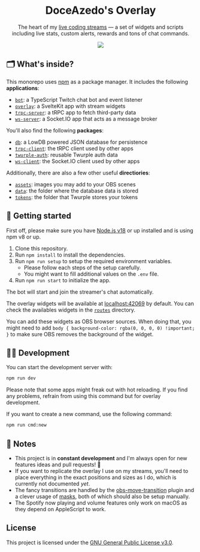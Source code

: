 <h1 align="center">DoceAzedo's Overlay</h1>

<p align="center">
  The heart of my <a href="https://twitch.tv/doceazedo911">live coding streams</a> — a set of widgets and scripts including live stats, custom alerts, rewards and tons of chat commands.
</p>

<p align="center">
  <img src="./assets/screenshot.gif" />
</p>

## 🗂 What's inside?

This monorepo uses [npm](https://www.npmjs.com/) as a package manager. It includes the following **applications**:

- [`bot`](./apps/bot): a TypeScript Twitch chat bot and event listener
- [`overlay`](./apps/overlay): a SvelteKit app with stream widgets
- [`trpc-server`](./apps/trpc-server): a tRPC app to fetch third-party data
- [`ws-server`](./apps/ws-server): a Socket.IO app that acts as a message broker

You'll also find the following **packages**:

- [`db`](./packages/db): a LowDB powered JSON database for persistence
- [`trpc-client`](./packages/trpc-client): the tRPC client used by other apps
- [`twurple-auth`](./packages/twurple-auth): reusable Twurple auth data
- [`ws-client`](./packages/ws-client): the Socket.IO client used by other apps

Additionally, there are also a few other useful **directiories**:

- [`assets`](./assets): images you may add to your OBS scenes
- [`data`](./data): the folder where the database data is stored
- [`tokens`](./tokens): the folder that Twurple stores your tokens

## 🏃 Getting started

First off, please make sure you have [Node.js v18](https://nodejs.org) or up installed and is using npm v8 or up.

1. Clone this repository.
2. Run `npm install` to install the dependencies.
3. Run `npm run setup` to setup the required environment variables.
   - Please follow each steps of the setup carefully.
   - You might want to fill additional values on the `.env` file.
4. Run `npm run start` to initialize the app.

The bot will start and join the streamer's chat automatically.

The overlay widgets will be available at [localhost:42069](http://localhost:42069) by default. You can check the availables widgets in the [`routes`](./apps/overlay/src/routes) directory.

You can add these widgets as OBS browser sources. When doing that, you might need to add `body { background-color: rgba(0, 0, 0, 0) !important; }` to make sure OBS removes the background of the widget.

## 🧑‍💻 Development

You can start the development server with:

```sh
npm run dev
```

Please note that some apps might freak out with hot reloading. If you find any problems, refrain from using this command but for overlay development.

If you want to create a new command, use the following command:

```sh
npm run cmd:new
```

## 📝 Notes

- This project is in **constant development** and I'm always open for new features ideas and pull requests! 🥳
- If you want to replicate the overlay I use on my streams, you'll need to place everything in the exact positions and sizes as I do, which is currently not documented _yet_.
- The fancy transitions are handled by the [obs-move-transition](https://github.com/exeldro/obs-move-transition) plugin and a clever usage of [masks](./assets), both of which should also be setup manually.
- The Spotify now playing and volume features only work on macOS as they depend on AppleScript to work.

## License

This project is licensed under the [GNU General Public License v3.0](./LICENSE).
